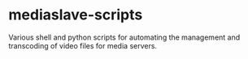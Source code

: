 # mediaslave-scripts
Various shell and python scripts for automating the management and transcoding of video files for media servers.
